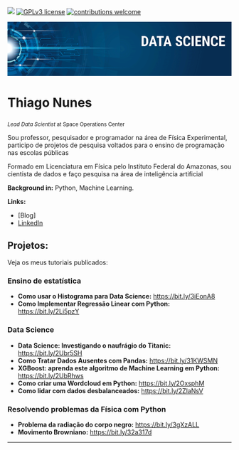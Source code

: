 [![](https://img.shields.io/badge/python-3.7+-blue.svg)](https://www.python.org/downloads/release/python-365/) [![GPLv3 license](https://img.shields.io/badge/License-GPLv3-blue.svg)](http://perso.crans.org/besson/LICENSE.html) [![contributions welcome](https://img.shields.io/badge/contributions-welcome-brightgreen.svg?style=flat)](https://github.com/carlosfab/data_science/issues)


<p align="center">
  <img src="banner.png" >
</p>

# Thiago Nunes
<sub>*Lead Data Scientist* at Space Operations Center</sub>

Sou professor, pesquisador e programador na área de Física Experimental, participo de projetos de pesquisa voltados para o ensino de programação nas escolas públicas

Formado em Licenciatura em Física pelo Instituto Federal do Amazonas, sou cientista de dados e faço pesquisa na área de inteligência artificial 

**Background in:** Python, Machine Learning.

**Links:**
* [Blog]
* [LinkedIn](https://www.linkedin.com/in/thiago-nunes-5823331a2/)



## Projetos:
Veja os meus tutoriais publicados:
### Ensino de estatística
* **Como usar o Histograma para Data Science:** https://bit.ly/3iEonA8
* **Como Implementar Regressão Linear com Python:** https://bit.ly/2Li5pzY

### Data Science
* **Data Science: Investigando o naufrágio do Titanic:** https://bit.ly/2Ubr5SH
* **Como Tratar Dados Ausentes com Pandas:** https://bit.ly/31KWSMN
* **XGBoost: aprenda este algoritmo de Machine Learning em Python:** https://bit.ly/2UbRhws
* **Como criar uma Wordcloud em Python:** https://bit.ly/2OxsphM
* **Como lidar com dados desbalanceados:** https://bit.ly/2ZlaNsV

### Resolvendo problemas da Física com Python
* **Problema da radiação do corpo negro:** https://bit.ly/3gXzALL
* **Movimento Browniano:** https://bit.ly/32a317d


---

